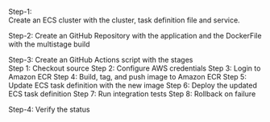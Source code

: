Step-1:  
Create an ECS cluster with the cluster, task definition file and service.

Step-2: 
Create an GitHub Repository with the application and the DockerFile with the multistage build

Step-3: 
Create an GitHub Actions script with the stages  
Step 1: Checkout source 
Step 2: Configure AWS credentials 
Step 3: Login to Amazon ECR 
Step 4: Build, tag, and push image to Amazon ECR 
Step 5: Update ECS task definition with the new image 
Step 6: Deploy the updated ECS task definition 
Step 7: Run integration tests 
Step 8: Rollback on failure

Step-4: 
Verify the status 
